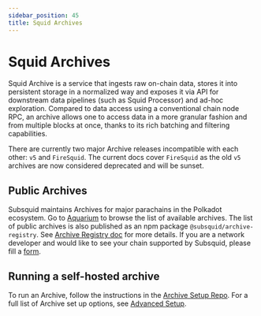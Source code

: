 ```yaml
---
sidebar_position: 45
title: Squid Archives
---
```



# Squid Archives

Squid Archive is a service that ingests raw on-chain data, stores it into persistent storage in a normalized way and exposes it via API for downstream data pipelines (such as Squid Processor) and ad-hoc exploration. Compared to data access using a conventional chain node RPC, an archive allows one to access data in a more granular fashion and from multiple blocks at once, thanks to its rich batching and filtering capabilities.


There are currently two major Archive releases incompatible with each other: `v5` and `FireSquid`. The current docs cover `FireSquid` as the old `v5` archives are now considered deprecated and will be sunset. 

## Public Archives

Subsquid maintains Archives for major parachains in the Polkadot ecosystem. Go to [Aquarium](https://app.subsquid.io/aquarium/archives) to browse the list of available archives. The list of public archives is also published as an npm package `@subsquid/archive-registry`. See [Archive Registry doc](/archives/archive-registry) for more details. If you are a network developer and would like to see your chain supported by Subsquid, please fill a [form](https://forms.gle/ioVNFiPjZgvUNunY9).

## Running a self-hosted archive

To run an Archive, follow the instructions in the [Archive Setup Repo](https://github.com/subsquid/squid-archive-setup).
For a full list of Archive set up options, see [Advanced Setup](/archives/archives-advanced-setup).

